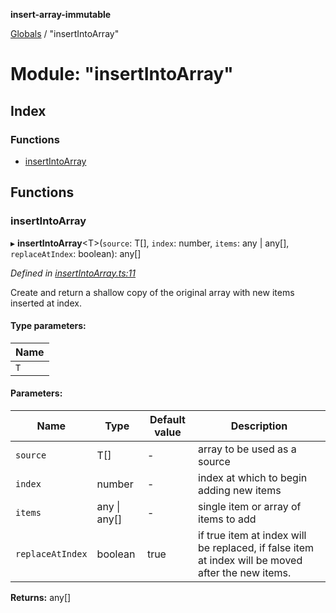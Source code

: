 **insert-array-immutable**

[Globals](../README.md) / "insertIntoArray"

# Module: "insertIntoArray"

## Index

### Functions

* [insertIntoArray](_insertintoarray_.md#insertintoarray)

## Functions

### insertIntoArray

▸ **insertIntoArray**\<T>(`source`: T[], `index`: number, `items`: any \| any[], `replaceAtIndex`: boolean): any[]

*Defined in [insertIntoArray.ts:11](https://github.com/ivandotv/insert-array-immutable/blob/ce32f64/src/insertIntoArray.ts#L11)*

Create and return a shallow copy of the original array with new items inserted at index.

#### Type parameters:

Name |
------ |
`T` |

#### Parameters:

Name | Type | Default value | Description |
------ | ------ | ------ | ------ |
`source` | T[] | - | array to be used as a source |
`index` | number | - | index at which to begin adding new items |
`items` | any \| any[] | - | single item or array of items to add |
`replaceAtIndex` | boolean | true | if true item at index will be replaced, if false item at index will be moved after the new items. |

**Returns:** any[]
